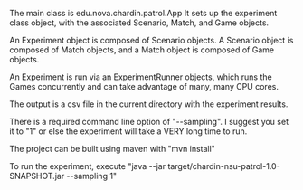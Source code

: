 The main class is edu.nova.chardin.patrol.App It sets up the experiment class object, with the associated Scenario, Match, and Game objects.

An Experiment object is composed of Scenario objects. A Scenario object is composed of Match objects, and a Match object is composed of Game objects. 

An Experiment is run via an ExperimentRunner objects, which runs the Games concurrently and can take advantage of many, many CPU cores.

The output is a csv file in the current directory with the experiment results.

There is a required command line option of "--sampling". I suggest you set it to "1" or else the experiment will take a VERY long time to run.

The project can be built using maven with "mvn install"

To run the experiment, execute "java --jar target/chardin-nsu-patrol-1.0-SNAPSHOT.jar --sampling 1"
